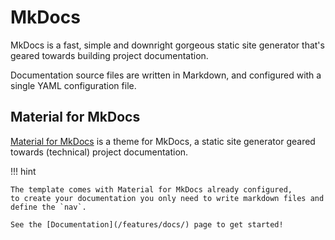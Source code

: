 # MkDocs

MkDocs is a fast, simple and downright gorgeous static site generator that's geared towards building project documentation.

Documentation source files are written in Markdown, and configured with a single YAML configuration file.

## Material for MkDocs

[Material for MkDocs](https://squidfunk.github.io/mkdocs-material/) is a theme for MkDocs, a static site generator geared towards (technical) project documentation.

!!! hint

    The template comes with Material for MkDocs already configured,
    to create your documentation you only need to write markdown files and define the `nav`.

    See the [Documentation](/features/docs/) page to get started!
